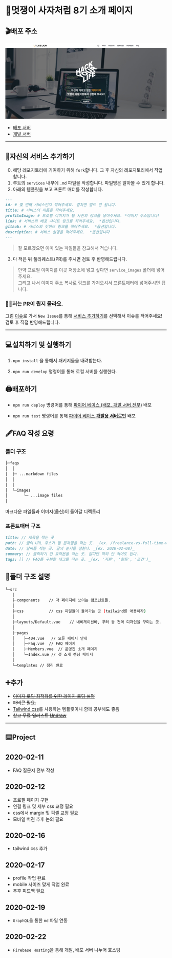 # 🦁멋쟁이 사자처럼 8기 소개 페이지

## 🎬배포 주소

<img src="./service_images/2020-02-24.jpeg" width=600px>

- [배포 서버](https://jbnu-likelion.web.app/)
- [개발 서버](https://jbnulikelion.web.app/)

---

## 🔰자신의 서비스 추가하기

0. 해당 레포지토리에 기여하기 위해 `fork`합니다. 그 후 자신의 레포지토리에서 작업합니다.
1. 루트의 `services` 내부에 `.md` 파일을 작성합니다. 파일명은 알아볼 수 있게 합니다.
1. 아래의 템플릿을 보고 프론트 매터를 작성합니다.

```md
---
id: # 몇 번째 서비스인지 적어주세요. 겹치면 빌드 안 됩니다.
title: # 서비스의 이름을 적어주세요.
profileImage: # 프로필 이미지가 될 사진의 링크를 넣어주세요. *이미지 주소입니다!
link: # 서비스의 배포 사이트 링크를 적어주세요.  *옵션입니다.
github: # 서비스의 깃허브 링크를 적어주세요.  *옵션입니다.
description: # 서비스 설명을 적어주세요.  *옵션입니다
---
```

> 잘 모르겠으면 이미 있는 파일들을 참고해서 적습니다.

3. 다 적은 뒤 풀리퀘스트(PR)를 주시면 검토 후 반영해드립니다.

> 만약 프로필 이미지를 이곳 저장소에 넣고 싶다면 `service_images` 폴더에 넣어주세요. <br/>
> 그리고 나서 이미지 주소 복사로 링크를 가져오셔서 프론트매터에 넣어주시면 됩니다.

### 🤷‍♂️저는 PR이 뭔지 몰라요.

그럼 [이슈](https://github.com/JBNU-LIKELION-INTRO-PROJ/8th-intro-page/issues)로 가서 `New Issue`를 통해 [서비스 추가하기](https://github.com/JBNU-LIKELION-INTRO-PROJ/8th-intro-page/issues/new/choose)를 선택해서 이슈를 적어주세요! <br/>
검토 후 직접 반영해드립니다.

---

## 💻설치하기 및 실행하기

1. `npm install` 을 통해서 패키지들을 내려받는다.

2. `npm run develop` 명령어를 통해 로컬 서버를 실행한다.

## 🖨배포하기

- `npm run deploy` 명령어를 통해 [파이어 베이스 (배포, 개발 서버 전부)](https://jbnu-likelion.web.app/) 배포

- `npm run test` 명령어를 통해 [파이어 베이스 **개발용 서버로만**](https://jbnulikelion.web.app/) 배포

## 🖋FAQ 작성 요령

### 폴더 구조

```sh
├─faqs
│  │
│  ├─ ...markdown files
│  │
│  │
│  └─images
│       └─ ...image files
│
```

마크다운 파일들과 이미지(옵션)이 들어갈 디렉토리

### 프론트매터 구조

```md
title: // 제목을 적는 곳
path: // 글의 URL 주소가 될 문자열을 적는 곳. _(ex. /freelance-vs-full-time-work)_
date: // 날짜를 적는 곳. 글의 순서를 정한다. _(ex. 2020-02-08)_
summary: // 클릭하기 전 요약본을 적는 곳. 없다면 딱히 안 적어도 된다.
tags: [] // FAQ를 구분할 태그를 적는 곳. _(ex. '지원', '활동', '조건')_
```

## 📂폴더 구조 설명

```sh
└─src
   │
   ├─components    // 각 페이지에 쓰이는 컴포넌트들.
   │
   ├─css           // css 파일들이 들어가는 곳 (tailwind를 애용하자)
   │
   ├─layouts/Default.vue    // 네비게이션바, 푸터 등 전역 디자인을 꾸미는 곳.
   │
   ├─pages
   │    ├─404.vue   // 오류 페이지 안내
   │    ├─Faq.vue  // FAQ 페이지
   │    ├─Members.vue  // 운영진 소개 페이지
   │    └─Index.vue // 첫 소개 랜딩 페이지
   │
   └─templates // 정리 완료

```

## ➕추가

- ~~[이미지 로딩 최적화를 위한 레이지 로딩 설명](https://gridsome.org/docs/images/)~~
- ~~파비콘 필요.~~
- [Tailwind css](https://tailwindcss.com/)를 사용하는 템플릿이니 함께 공부해도 좋음
- ~~참고 무료 일러스트 [Undraw](https://undraw.co/)~~

---

## ⌨️Project

## 2020-02-11

- FAQ 질문지 전부 작성

## 2020-02-12

- 프로필 페이지 구현
- 연결 링크 및 세부 css 교정 필요
- css에서 margin 및 픽셀 교정 필요
- 모바일 버젼 추후 논의 필요

## 2020-02-16

- tailwind css 추가

## 2020-02-17

- profile 작업 완료
- mobile 사이즈 맞게 작업 완료
- 추후 피드백 필요

## 2020-02-19

- `GraphQL`을 통한 `md` 파일 연동

## 2020-02-22

- `Firebase Hosting`을 통해 개발, 배포 서버 나누어 호스팅

